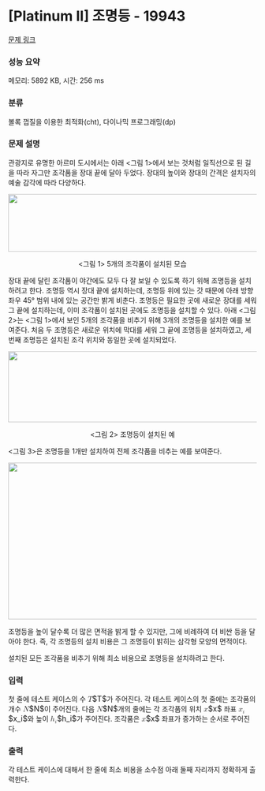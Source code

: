 # [Platinum II] 조명등 - 19943 

[문제 링크](https://www.acmicpc.net/problem/19943) 

### 성능 요약

메모리: 5892 KB, 시간: 256 ms

### 분류

볼록 껍질을 이용한 최적화(cht), 다이나믹 프로그래밍(dp)

### 문제 설명

<p>관광지로 유명한 아르미 도시에서는 아래 <그림 1>에서 보는 것처럼 일직선으로 된 길을 따라 자그만 조각품을 장대 끝에 달아 두었다. 장대의 높이와 장대의 간격은 설치자의 예술 감각에 따라 다양하다.</p>

<p style="text-align: center;"><img alt="" src="https://upload.acmicpc.net/0638c87a-be3f-47b7-998a-405f796f144e/-/preview/" style="width: 640px; height: 117px;"><br>
 </p>

<p style="text-align: center;"><그림 1> 5개의 조각품이 설치된 모습</p>

<p>장대 끝에 달린 조각품이 야간에도 모두 다 잘 보일 수 있도록 하기 위해 조명등을 설치하려고 한다. 조명등 역시 장대 끝에 설치하는데, 조명등 위에 있는 갓 때문에 아래 방향 좌우 45° 범위 내에 있는 공간만 밝게 비춘다. 조명등은 필요한 곳에 새로운 장대를 세워 그 끝에 설치하는데, 이미 조각품이 설치된 곳에도 조명등을 설치할 수 있다. 아래 <그림 2>는 <그림 1>에서 보인 5개의 조각품을 비추기 위해 3개의 조명등을 설치한 예를 보여준다. 처음 두 조명등은 새로운 위치에 막대를 세워 그 끝에 조명등을 설치하였고, 세 번째 조명등은 설치된 조각 위치와 동일한 곳에 설치되었다.</p>

<p style="text-align: center;"><img alt="" src="" style="width: 640px; height: 144px;"></p>

<p style="text-align: center;"><그림 2> 조명등이 설치된 예</p>

<p><그림 3>은 조명등을 1개만 설치하여 전체 조각품을 비추는 예를 보여준다.</p>

<p style="text-align: center;"><img alt="" src="" style="width: 640px; height: 318px;"></p>

<p>조명등을 높이 달수록 더 많은 면적을 밝게 할 수 있지만, 그에 비례하여 더 비싼 등을 달아야 한다. 즉, 각 조명등의 설치 비용은 그 조명등이 밝히는 삼각형 모양의 면적이다.</p>

<p>설치된 모든 조각품을 비추기 위해 최소 비용으로 조명등을 설치하려고 한다.</p>

### 입력 

 <p>첫 줄에 테스트 케이스의 수 <mjx-container class="MathJax" jax="CHTML" style="font-size: 109%; position: relative;"><mjx-math class="MJX-TEX" aria-hidden="true"><mjx-mi class="mjx-i"><mjx-c class="mjx-c1D447 TEX-I"></mjx-c></mjx-mi></mjx-math><mjx-assistive-mml unselectable="on" display="inline"><math xmlns="http://www.w3.org/1998/Math/MathML"><mi>T</mi></math></mjx-assistive-mml><span aria-hidden="true" class="no-mathjax mjx-copytext">$T$</span></mjx-container>가 주어진다. 각 테스트 케이스의 첫 줄에는 조각품의 개수 <mjx-container class="MathJax" jax="CHTML" style="font-size: 109%; position: relative;"><mjx-math class="MJX-TEX" aria-hidden="true"><mjx-mi class="mjx-i"><mjx-c class="mjx-c1D441 TEX-I"></mjx-c></mjx-mi></mjx-math><mjx-assistive-mml unselectable="on" display="inline"><math xmlns="http://www.w3.org/1998/Math/MathML"><mi>N</mi></math></mjx-assistive-mml><span aria-hidden="true" class="no-mathjax mjx-copytext">$N$</span></mjx-container>이 주어진다. 다음 <mjx-container class="MathJax" jax="CHTML" style="font-size: 109%; position: relative;"><mjx-math class="MJX-TEX" aria-hidden="true"><mjx-mi class="mjx-i"><mjx-c class="mjx-c1D441 TEX-I"></mjx-c></mjx-mi></mjx-math><mjx-assistive-mml unselectable="on" display="inline"><math xmlns="http://www.w3.org/1998/Math/MathML"><mi>N</mi></math></mjx-assistive-mml><span aria-hidden="true" class="no-mathjax mjx-copytext">$N$</span></mjx-container>개의 줄에는 각 조각품의 위치 <mjx-container class="MathJax" jax="CHTML" style="font-size: 109%; position: relative;"><mjx-math class="MJX-TEX" aria-hidden="true"><mjx-mi class="mjx-i"><mjx-c class="mjx-c1D465 TEX-I"></mjx-c></mjx-mi></mjx-math><mjx-assistive-mml unselectable="on" display="inline"><math xmlns="http://www.w3.org/1998/Math/MathML"><mi>x</mi></math></mjx-assistive-mml><span aria-hidden="true" class="no-mathjax mjx-copytext">$x$</span></mjx-container> 좌표 <mjx-container class="MathJax" jax="CHTML" style="font-size: 109%; position: relative;"><mjx-math class="MJX-TEX" aria-hidden="true"><mjx-msub><mjx-mi class="mjx-i"><mjx-c class="mjx-c1D465 TEX-I"></mjx-c></mjx-mi><mjx-script style="vertical-align: -0.15em;"><mjx-mi class="mjx-i" size="s"><mjx-c class="mjx-c1D456 TEX-I"></mjx-c></mjx-mi></mjx-script></mjx-msub></mjx-math><mjx-assistive-mml unselectable="on" display="inline"><math xmlns="http://www.w3.org/1998/Math/MathML"><msub><mi>x</mi><mi>i</mi></msub></math></mjx-assistive-mml><span aria-hidden="true" class="no-mathjax mjx-copytext">$x_i$</span></mjx-container>와 높이 <mjx-container class="MathJax" jax="CHTML" style="font-size: 109%; position: relative;"><mjx-math class="MJX-TEX" aria-hidden="true"><mjx-msub><mjx-mi class="mjx-i"><mjx-c class="mjx-c210E TEX-I"></mjx-c></mjx-mi><mjx-script style="vertical-align: -0.15em;"><mjx-mi class="mjx-i" size="s"><mjx-c class="mjx-c1D456 TEX-I"></mjx-c></mjx-mi></mjx-script></mjx-msub></mjx-math><mjx-assistive-mml unselectable="on" display="inline"><math xmlns="http://www.w3.org/1998/Math/MathML"><msub><mi>h</mi><mi>i</mi></msub></math></mjx-assistive-mml><span aria-hidden="true" class="no-mathjax mjx-copytext">$h_i$</span></mjx-container>가 주어진다. 조각품은 <mjx-container class="MathJax" jax="CHTML" style="font-size: 109%; position: relative;"><mjx-math class="MJX-TEX" aria-hidden="true"><mjx-mi class="mjx-i"><mjx-c class="mjx-c1D465 TEX-I"></mjx-c></mjx-mi></mjx-math><mjx-assistive-mml unselectable="on" display="inline"><math xmlns="http://www.w3.org/1998/Math/MathML"><mi>x</mi></math></mjx-assistive-mml><span aria-hidden="true" class="no-mathjax mjx-copytext">$x$</span></mjx-container> 좌표가 증가하는 순서로 주어진다.</p>

### 출력 

 <p>각 테스트 케이스에 대해서 한 줄에 최소 비용을 소수점 아래 둘째 자리까지 정확하게 출력한다.</p>

